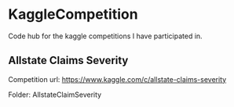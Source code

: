 # KaggleCompetition
Code hub for the kaggle competitions I have participated in.

## Allstate Claims Severity

Competition url: https://www.kaggle.com/c/allstate-claims-severity

Folder: AllstateClaimSeverity

